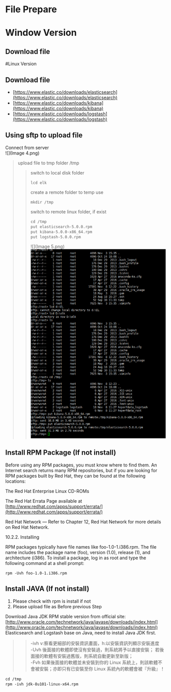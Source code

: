 # File Prepare
# Window Version


## Download file






#Linux Version
## Download file

* [https://www.elastic.co/downloads/elasticsearch](https://www.elastic.co/downloads/elasticsearch)
* [https://www.elastic.co/downloads/kibana](https://www.elastic.co/downloads/kibana)
* [https://www.elastic.co/downloads/logstash](https://www.elastic.co/downloads/logstash)

## Using sftp to upload file

Connect from server  
![](Image 4.png)

> upload file to tmp folder /tmp
>
> > switch to local disk folder
> >
> > ```
> > lcd elk
> > ```
> >
> > create a remote folder to temp use
> >
> > ```
> > mkdir /tmp
> > ```
> >
> > switch to remote linux folder, if exist
> >
> > ```
> > cd /tmp
> > put elasticsearch-5.0.0.rpm
> > put kibana-5.0.0-x86_64.rpm
> > put logstash-5.0.0.rpm
> > ```
> >
> > ![](Image 5.png)  
> > ![](1.png)

## Install RPM Package \(If not install\)

Before using any RPM packages, you must know where to find them. An Internet search returns many RPM repositories, but if you are looking for RPM packages built by Red Hat, they can be found at the following locations:

The Red Hat Enterprise Linux CD-ROMs

The Red Hat Errata Page available at [http://www.redhat.com/apps/support/errata/](http://www.redhat.com/apps/support/errata/)

Red Hat Network — Refer to Chapter 12, Red Hat Network for more details on Red Hat Network.

10.2.2. Installing

RPM packages typically have file names like foo-1.0-1.i386.rpm. The file name includes the package name \(foo\), version \(1.0\), release \(1\), and architecture \(i386\). To install a package, log in as root and type the following command at a shell prompt:

```
rpm -Uvh foo-1.0-1.i386.rpm
```

## Install JAVA \(If not install\)

1. Please check with rpm is install if not    
2. Please upload file as Before previous Step

Download Java JDK RPM stable version from official site:  
[http://www.oracle.com/technetwork/java/javase/downloads/index.html](http://www.oracle.com/technetwork/java/javase/downloads/index.html)  
Elasticsearch and Logstash base on Java, need to install Java JDK first.

> > -ivh  v:察看更細部的安裝資訊畫面，h:以安裝資訊列顯示安裝進度  
> > -Uvh    後面接的軟體即使沒有安裝過，則系統將予以直接安裝； 若後面接的軟體有安裝過舊版，則系統自動更新至新版；  
> > -Fvh    如果後面接的軟體並未安裝到你的 Linux 系統上，則該軟體不會被安裝；亦即只有已安裝至你 Linux 系統內的軟體會被『升級』！

```
cd /tmp
rpm -ivh jdk-8u101-linux-x64.rpm
```



